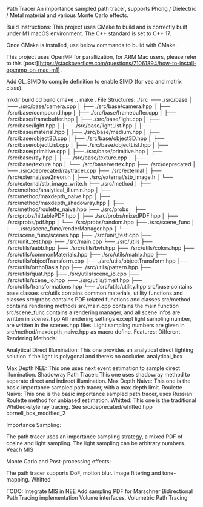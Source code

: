 Path Tracer
An importance sampled path tracer, supports Phong / Dielectric / Metal material and various Monte Carlo effects.


Build Instructions:
This project uses CMake to build and is correctly built under M1 macOS environment. The C++ standard is set to C++ 17.

Once CMake is installed, use below commands to build with CMake.

This project uses OpenMP for parallization, for ARM Mac users, please refer to this [post][https://stackoverflow.com/questions/71061894/how-to-install-openmp-on-mac-m1] .

Add GL_SIMD to compile definition to enable SIMD (for vec and matrix class).

mkdir build
cd build
cmake ..
make .
File Structures:
./src
├── ./src/base
│   ├── ./src/base/camera.cpp
│   ├── ./src/base/camera.hpp
│   ├── ./src/base/compound.hpp
│   ├── ./src/base/framebuffer.cpp
│   ├── ./src/base/framebuffer.hpp
│   ├── ./src/base/light.cpp
│   ├── ./src/base/light.hpp
│   ├── ./src/base/lightList.hpp
│   ├── ./src/base/material.hpp
│   ├── ./src/base/medium.hpp
│   ├── ./src/base/object3D.cpp
│   ├── ./src/base/object3D.hpp
│   ├── ./src/base/objectList.cpp
│   ├── ./src/base/objectList.hpp
│   ├── ./src/base/primitive.cpp
│   ├── ./src/base/primitive.hpp
│   ├── ./src/base/ray.hpp
│   ├── ./src/base/texture.cpp
│   ├── ./src/base/texture.hpp
│   └── ./src/base/vertex.hpp
├── ./src/deprecated
│   └── ./src/deprecated/raytracer.cpp
├── ./src/external
│   ├── ./src/external/sse2neon.h
│   ├── ./src/external/stb_image.h
│   └── ./src/external/stb_image_write.h
├── ./src/method
│   ├── ./src/method/analytical_illumin.hpp
│   ├── ./src/method/maxdepth_naive.hpp
│   ├── ./src/method/maxdepth_shadowray.hpp
│   ├── ./src/method/roulette_naive.hpp
├── ./src/probs
│   ├── ./src/probs/hittablePDF.hpp
│   ├── ./src/probs/mixedPDF.hpp
│   ├── ./src/probs/pdf.hpp
│   └── ./src/probs/random.hpp
├── ./src/scene_func
│   ├── ./src/scene_func/renderManager.hpp
│   └── ./src/scene_func/scenes.hpp
├── ./src/unit_test.cpp
├── ./src/unit_test.hpp
├── ./src/main.cpp
└── ./src/utils
    ├── ./src/utils/aabb.hpp
    ├── ./src/utils/bvh.hpp
    ├── ./src/utils/colors.hpp
    ├── ./src/utils/commonMaterials.hpp
    ├── ./src/utils/matrix.hpp
    ├── ./src/utils/objectTransform.cpp
    ├── ./src/utils/objectTransform.hpp
    ├── ./src/utils/orthoBasis.hpp
    ├── ./src/utils/pattern.hpp
    ├── ./src/utils/quat.hpp
    ├── ./src/utils/scene_io.cpp
    ├── ./src/utils/scene_io.hpp
    ├── ./src/utils/timeit.hpp
    ├── ./src/utils/transformations.hpp
    └── ./src/utils/utility.hpp
src/base contains base classes
src/utils contains common materials, utility functions and classes
src/probs contains PDF related functions and classes
src/method contains rendering methods
src/main.cpp contains the main function
src/scene_func contains a rendering manager, and all scene infos are written in scenes.hpp
All rendering settings except light sampling number, are written in the scenes.hpp files. Light sampling numbers are given in src/method/maxdepth_naive.hpp as macro define.
Features:
Different Rendering Methods:

Analytical Direct Illumination: This one provides an analytical direct lighting solution if the light is polygonal and there’s no occluder.
analytical_box

Max Depth NEE: This one uses next event estimation to sample direct illumination.
Shadowray Path Tracer: This one uses shadowray method to separate direct and indirect illumination.
Max Depth Naive: This one is the basic importance sampled path tracer, with a max depth limit.
Roulette Naive: This one is the basic importance sampled path tracer, uses Russian Roulette method for unbiased estimation.
Whitted: This one is the traditional Whitted-style ray tracing. See src/deprecated/whitted.hpp
cornell_box_modified_2

Importance Sampling:

The path tracer uses an importance sampling strategy, a mixed PDF of cosine and light sampling. The light sampling can be arbitrary numbers.
Veach MIS

Monte Carlo and Post-processing effects:

The path tracer supports DoF, motion blur. Image filtering and tone-mapping.
Whitted

TODO:
Integrate MIS in NEE
Add sampling PDF for Marschner
Bidirectional Path Tracing implementation
Volume interfaces, Volumetric Path Tracing

